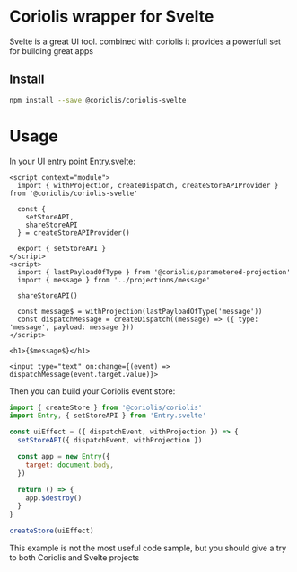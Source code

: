 # Coriolis wrapper for Svelte

Svelte is a great UI tool. combined with coriolis it provides a powerfull set for building great apps

## Install

```sh
npm install --save @coriolis/coriolis-svelte
```

# Usage

In your UI entry point Entry.svelte:

```svelte
<script context="module">
  import { withProjection, createDispatch, createStoreAPIProvider } from '@coriolis/coriolis-svelte'

  const {
    setStoreAPI,
    shareStoreAPI
  } = createStoreAPIProvider()

  export { setStoreAPI }
</script>
<script>
  import { lastPayloadOfType } from '@coriolis/parametered-projection'
  import { message } from '../projections/message'

  shareStoreAPI()

  const message$ = withProjection(lastPayloadOfType('message'))
  const dispatchMessage = createDispatch((message) => ({ type: 'message', payload: message }))
</script>

<h1>{$message$}</h1>

<input type="text" on:change={(event) => dispatchMessage(event.target.value)}>

```

Then you can build your Coriolis event store:

```javascript
import { createStore } from '@coriolis/coriolis'
import Entry, { setStoreAPI } from 'Entry.svelte'

const uiEffect = ({ dispatchEvent, withProjection }) => {
  setStoreAPI({ dispatchEvent, withProjection })

  const app = new Entry({
    target: document.body,
  })

  return () => {
    app.$destroy()
  }
}

createStore(uiEffect)

```

This example is not the most useful code sample, but you should give a try to both Coriolis and Svelte projects
